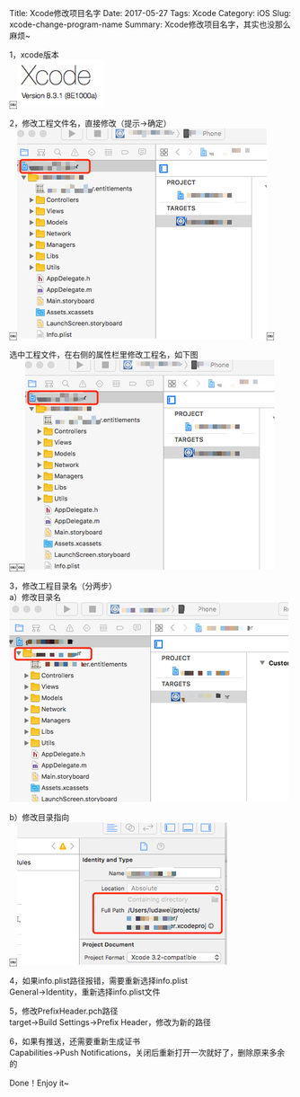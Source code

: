 Title: Xcode修改项目名字
Date: 2017-05-27
Tags: Xcode
Category: iOS
Slug: xcode-change-program-name
Summary: Xcode修改项目名字，其实也没那么麻烦~

1，xcode版本  
￼![img](../images/xcode_version.png)


2，修改工程文件名，直接修改（提示->确定）  
￼![img](../images/760036C4-4EB1-4466-A65F-04B213C3C0CC.png)￼

选中工程文件，在右侧的属性栏里修改工程名，如下图  
￼￼![img](../images/760036C4-4EB1-4466-A65F-04B213C3C0CC.png)


3，修改工程目录名（分两步）  
a）修改目录名  
![img](../images/110462FB-B2FF-403C-B08E-2C62440394BC.png)

b）修改目录指向  
￼![img](../images/2AE4082E-B519-4455-9B33-32A0E7C511A5.png)


4，如果info.plist路径报错，需要重新选择info.plist  
General->Identity，重新选择info.plist文件  

5，修改PrefixHeader.pch路径  
target->Build Settings->Prefix Header，修改为新的路径  

6，如果有推送，还需要重新生成证书  
Capabilities->Push Notifications，关闭后重新打开一次就好了，删除原来多余的  

Done！Enjoy it~
